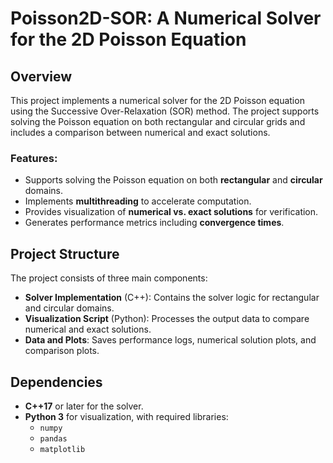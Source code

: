 # Poisson2D-SOR: A Numerical Solver for the 2D Poisson Equation

## Overview

This project implements a numerical solver for the 2D Poisson equation using the Successive Over-Relaxation (SOR) method. The project supports solving the Poisson equation on both rectangular and circular grids and includes a comparison between numerical and exact solutions.

### Features:
- Supports solving the Poisson equation on both **rectangular** and **circular** domains.
- Implements **multithreading** to accelerate computation.
- Provides visualization of **numerical vs. exact solutions** for verification.
- Generates performance metrics including **convergence times**.

## Project Structure

The project consists of three main components:
- **Solver Implementation** (C++): Contains the solver logic for rectangular and circular domains.
- **Visualization Script** (Python): Processes the output data to compare numerical and exact solutions.
- **Data and Plots**: Saves performance logs, numerical solution plots, and comparison plots.

## Dependencies

- **C++17** or later for the solver.
- **Python 3** for visualization, with required libraries:
  - `numpy`
  - `pandas`
  - `matplotlib`
